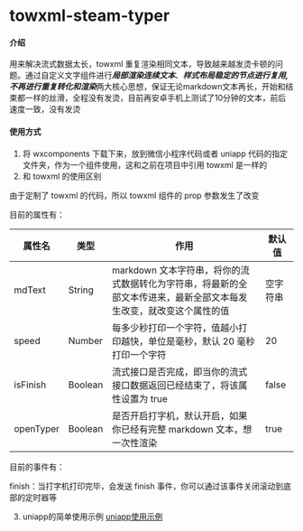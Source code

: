 # towxml-steam-typer

#### 介绍
用来解决流式数据太长，towxml 重复渲染相同文本，导致越来越发烫卡顿的问题。通过自定义文字组件进行***局部渲染连续文本***、***样式布局稳定的节点进行复用,不再进行重复转化和渲染***两大核心思想，保证无论markdown文本再长，开始和结束都一样的丝滑，全程没有发烫，目前再安卓手机上测试了10分钟的文本，前后速度一致，没有发烫

#### 使用方式
1. 将 wxcomponents 下载下来，放到微信小程序代码或者 uniapp 代码的指定文件夹，作为一个组件使用，这和之前在项目中引用 towxml 是一样的
2. 和 towxml 的使用区别

由于定制了 towxml 的代码，所以 towxml 组件的 prop 参数发生了改变

目前的属性有：

| 属性名      | 类型      | 作用                                                         | 默认值 |
|-------------|-----------|--------------------------------------------------------------|-------|
| mdText      | String    | markdown 文本字符串，将你的流式数据转化为字符串，将最新的全部文本传进来，最新全部文本每发生改变，就改变这个属性的值 |空字符串|
| speed       | Number    | 每多少秒打印一个字符，值越小打印越快，单位是毫秒，默认 20 毫秒打印一个字符 |20|
| isFinish    | Boolean   | 流式接口是否完成，即当你的流式接口数据返回已经结束了，将该属性设置为 true |false|
| openTyper   | Boolean   | 是否开启打字机，默认开启，如果你已经有完整 markdown 文本，想一次性渲染 |true|

目前的事件有：

finish：当打字机打印完毕，会发送 finish 事件，你可以通过该事件关闭滚动到底部的定时器等

3. uniapp的简单使用示例
[uniapp使用示例](https://gitee.com/zhou-xuxiang/towxml-steam-typer-uniapp-example)